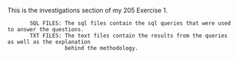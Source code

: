 This is the investigations section of my 205 Exercise 1.

           
           SQL FILES: The sql files contain the sql queries that were used to answer the questions.
           TXT FILES: The text files contain the results from the queries as well as the explanation
                      behind the methodology.
